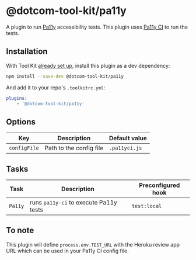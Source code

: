 # @dotcom-tool-kit/pa11y

A plugin to run [Pa11y](https://github.com/pa11y/pa11y) accessibility tests. This plugin uses [Pa11y CI](https://github.com/pa11y/pa11y-ci) to run the tests.

## Installation

With Tool Kit [already set up](https://github.com/financial-times/dotcom-tool-kit#installing-and-using-tool-kit), install this plugin as a dev dependency:

```sh
npm install --save-dev @dotcom-tool-kit/pa11y
```

And add it to your repo's `.toolkitrc.yml`:

```yaml
plugins:
    - '@dotcom-tool-kit/pa11y'
```

## Options

| Key | Description | Default value |
|-|-|-|
| `configFile` | Path to the config file | `.pa11yci.js` |

## Tasks

| Task | Description | Preconfigured hook |
|-|-|-|
| `Pa11y` | runs `pa11y-ci` to execute Pa11y tests | `test:local` |

## To note

This plugin will define `process.env.TEST_URL` with the Heroku review app URL which can be used in your Pa11y CI config file.
